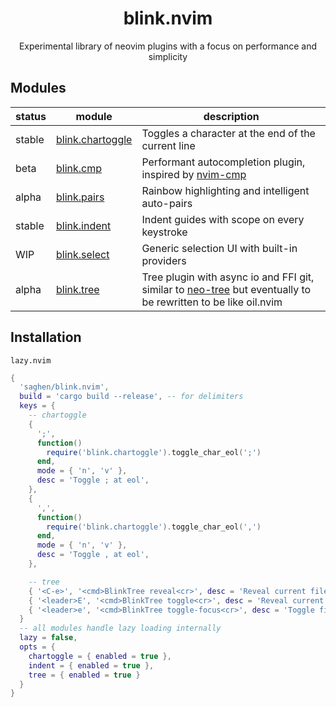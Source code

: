 <div align="center">

# blink.nvim

Experimental library of neovim plugins with a focus on performance and simplicity

</div>

## Modules

| status | module                                                  | description                                                                                                                                                     |
|--------|---------------------------------------------------------|-----------------------------------------------------------------------------------------------------------------------------------------------------------------|
| stable | [blink.chartoggle](/readmes/chartoggle/README.md)       | Toggles a character at the end of the current line                                                                                                              |
| beta   | [blink.cmp](https://github.com/saghen/blink.cmp)        | Performant autocompletion plugin, inspired by [nvim-cmp](https://github.com/hrsh7th/nvim-cmp)                                                                   |
| alpha  | [blink.pairs](https://github.com/saghen/blink.pairs)       | Rainbow highlighting and intelligent auto-pairs                                                                                         |
| stable | [blink.indent](/readmes/indent/README.md)               | Indent guides with scope on every keystroke                                                                                                                     |
| WIP    | [blink.select](/readmes/select/README.md)               | Generic selection UI with built-in providers                                                                                                                    |
| alpha  | [blink.tree](/readmes/tree/README.md)                   | Tree plugin with async io and FFI git, similar to [neo-tree](https://github.com/nvim-neo-tree/neo-tree.nvim) but eventually to be rewritten to be like oil.nvim |

## Installation

`lazy.nvim`

```lua
{
  'saghen/blink.nvim',
  build = 'cargo build --release', -- for delimiters
  keys = {
	-- chartoggle
	{
	  ';',
	  function()
	  	require('blink.chartoggle').toggle_char_eol(';')
	  end,
	  mode = { 'n', 'v' },
	  desc = 'Toggle ; at eol',
	},
	{
	  ',',
	  function()
	  	require('blink.chartoggle').toggle_char_eol(',')
	  end,
	  mode = { 'n', 'v' },
	  desc = 'Toggle , at eol',
	},

	-- tree
	{ '<C-e>', '<cmd>BlinkTree reveal<cr>', desc = 'Reveal current file in tree' },
	{ '<leader>E', '<cmd>BlinkTree toggle<cr>', desc = 'Reveal current file in tree' },
	{ '<leader>e', '<cmd>BlinkTree toggle-focus<cr>', desc = 'Toggle file tree focus' },
  }
  -- all modules handle lazy loading internally
  lazy = false,
  opts = {
    chartoggle = { enabled = true },
    indent = { enabled = true },
    tree = { enabled = true }
  }
}

